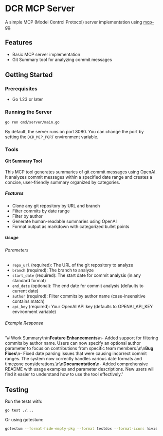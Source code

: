 # DCR MCP Server

A simple MCP (Model Control Protocol) server implementation using [mcp-go](https://github.com/mark3labs/mcp-go).

## Features

- Basic MCP server implementation
- Git Summary tool for analyzing commit messages

## Getting Started

### Prerequisites

- Go 1.23 or later

### Running the Server

```bash
go run cmd/server/main.go
```

By default, the server runs on port 8080. You can change the port by setting the
`DCR_MCP_PORT` environment variable.

### Tools

#### Git Summary Tool

This MCP tool generates summaries of git commit messages using OpenAI. It
analyzes commit messages within a specified date range and creates a concise,
user-friendly summary organized by categories.

##### Features

- Clone any git repository by URL and branch
- Filter commits by date range
- Filter by author
- Generate human-readable summaries using OpenAI
- Format output as markdown with categorized bullet points

##### Usage


###### Parameters

- `repo_url` (required): The URL of the git repository to analyze
- `branch` (required): The branch to analyze
- `start_date` (required): The start date for commit analysis (in any standard format)
- `end_date` (optional): The end date for commit analysis (defaults to current date)
- `author` (required): Filter commits by author name (case-insensitive contains match)
- `api_key` (required): Your OpenAI API key (defaults to OPENAI_API_KEY environment variable)

###### Example Response

"# Work Summary\n\n**Feature Enhancements**\n- Added support for filtering
commits by author name. Users can now specify an optional author parameter to
focus on contributions from specific team members.\n\n**Bug Fixes**\n- Fixed
date parsing issues that were causing incorrect commit ranges. The system now
correctly handles various date formats and timezone
considerations.\n\n**Documentation**\n- Added comprehensive README with usage
examples and parameter descriptions. New users will find it easier to understand
how to use the tool effectively."

## Testing

Run the tests with:

```bash
go test ./...
```

Or using gotestum:

```bash
gotestum --format-hide-empty-pkg --format testdox --format-icons hivis
```
